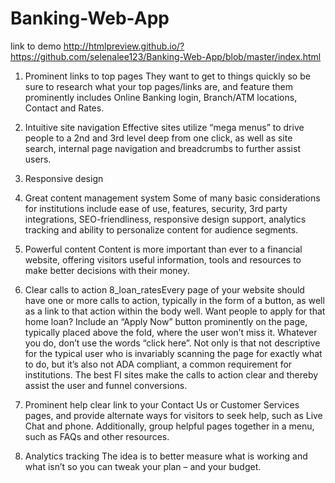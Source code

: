 # Banking-Web-App

link to demo http://htmlpreview.github.io/?https://github.com/selenalee123/Banking-Web-App/blob/master/index.html


1. Prominent links to top pages
They want to get to things quickly so be sure to research what your top pages/links are, and feature them prominently includes Online Banking login, Branch/ATM locations, Contact and Rates.

2. Intuitive site navigation
Effective sites utilize “mega menus” to drive people to a 2nd and 3rd level deep from one click, as well as site search, internal page navigation and breadcrumbs to further assist users.

3. Responsive design

4. Great content management system
Some of many basic considerations for institutions include ease of use, features, security, 3rd party integrations, SEO-friendliness, responsive design support, analytics tracking and ability to personalize content for audience segments. 

5. Powerful content
Content is more important than ever to a financial website, offering visitors useful information, tools and resources to make better decisions with their money.

8. Clear calls to action
8_loan_ratesEvery page of your website should have one or more calls to action, typically in the form of a button, as well as a link to that action within the body well. Want people to apply for that home loan? Include an “Apply Now” button prominently on the page, typically placed above the fold, where the user won’t miss it. Whatever you do, don’t use the words “click here”. Not only is that not descriptive for the typical user who is invariably scanning the page for exactly what to do, but it’s also not ADA compliant, a common requirement for institutions. The best FI sites make the calls to action clear and thereby assist the user and funnel conversions.

9. Prominent help
clear link to your Contact Us or Customer Services pages, and provide alternate ways for visitors to seek help, such as Live Chat and phone. Additionally, group helpful pages together in a menu, such as FAQs and other resources.

10. Analytics tracking
The idea is to better measure what is working and what isn’t so you can tweak your plan – and your budget.


